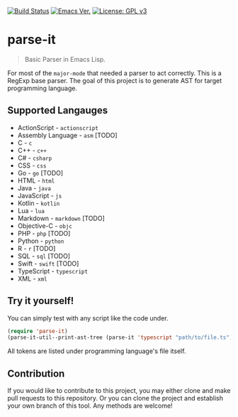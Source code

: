 [![Build Status](https://travis-ci.com/jcs090218/parse-it.svg?branch=master)](https://travis-ci.com/jcs090218/parse-it)
[![Emacs Ver.](https://img.shields.io/badge/Emacs-25.1+-blue.svg)](https://www.gnu.org/software/emacs/)
[![License: GPL v3](https://img.shields.io/badge/License-GPL%20v3-blue.svg)](https://www.gnu.org/licenses/gpl-3.0)


# parse-it
> Basic Parser in Emacs Lisp.

For most of the `major-mode` that needed a parser to act correctly. This is
a RegExp base parser. The goal of this project is to generate AST for
target programming language.


## Supported Langauges

* ActionScript - `actionscript`
* Assembly Language - `asm`  [TODO]
* C - `c`
* C++ - `c++`
* C# - `csharp`
* CSS - `css`
* Go - `go`  [TODO]
* HTML - `html`
* Java - `java`
* JavaScript - `js`
* Kotlin - `kotlin`
* Lua - `lua`
* Markdown - `markdown`  [TODO]
* Objective-C - `objc`
* PHP - `php`  [TODO]
* Python - `python`
* R - `r`  [TODO]
* SQL - `sql`  [TODO]
* Swift - `swift`  [TODO]
* TypeScript - `typescript`
* XML - `xml`


## Try it yourself!

You can simply test with any script like the code under.

```el
(require 'parse-it)
(parse-it-util--print-ast-tree (parse-it 'typescript "path/to/file.ts"))
```

All tokens are listed under programming language's file itself.


## Contribution

If you would like to contribute to this project, you may either
clone and make pull requests to this repository. Or you can
clone the project and establish your own branch of this tool.
Any methods are welcome!
